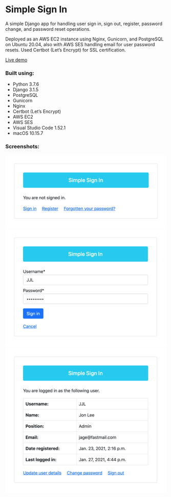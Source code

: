 # Simple Sign In
A simple Django app for handling user sign in, sign out, register, password change, and password reset operations.

Deployed as an AWS EC2 instance using Nginx, Gunicorn, and PostgreSQL on Ubuntu 20.04, also with AWS SES handling email for user password resets. Used Certbot (Let’s Encrypt) for SSL certification.

[Live demo](https://www.simple-sign-in.app)

### Built using:

* Python 3.7.6
* Django 3.1.5
* PostgreSQL
* Gunicorn
* Nginx
* Certbot (Let’s Encrypt)
* AWS EC2
* AWS SES
* Visual Studio Code 1.52.1
* macOS 10.15.7

### Screenshots:

<img src="readme_screenshot_1.png" width="600"></br>
<img src="readme_screenshot_2.png" width="600"></br>
<img src="readme_screenshot_3.png" width="600">
